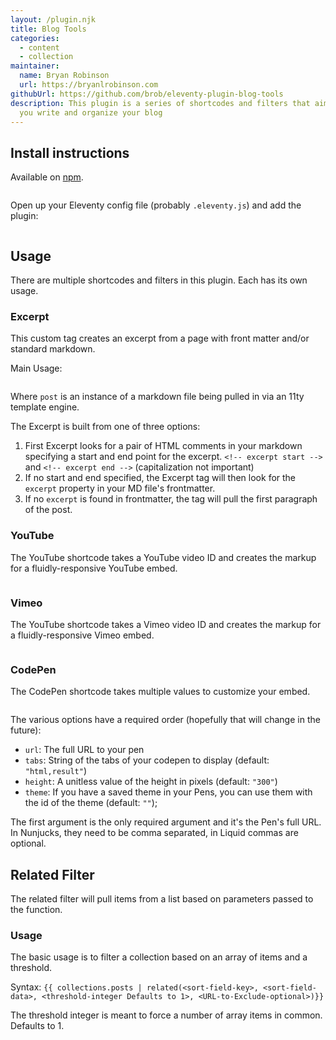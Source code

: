 ```yaml
---
layout: /plugin.njk
title: Blog Tools
categories:
  - content
  - collection
maintainer:
  name: Bryan Robinson
  url: https://bryanlrobinson.com
githubUrl: https://github.com/brob/eleventy-plugin-blog-tools
description: This plugin is a series of shortcodes and filters that aim to help
  you write and organize your blog
---
```

## Install instructions

Available on [npm](https://www.npmjs.com/package/eleventy-plugin-blog-tools).

```

```

Open up your Eleventy config file (probably `.eleventy.js`) and add the plugin:

```

```

## Usage

There are multiple shortcodes and filters in this plugin. Each has its own usage.

### Excerpt

This custom tag creates an excerpt from a page with front matter and/or standard markdown. 

Main Usage:

```html

```

Where `post` is an instance of a markdown file being pulled in via an 11ty template engine.

The Excerpt is built from one of three options:

1. First Excerpt looks for a pair of HTML comments in your markdown specifying a start and end point for the excerpt. `<!-- excerpt start -->` and `<!-- excerpt end -->` (capitalization not important)
2. If no start and end specified, the Excerpt tag will then look for the `excerpt` property in your MD file's frontmatter.
3. If no `excerpt` is found in frontmatter, the tag will pull the first paragraph of the post.

### YouTube

The YouTube shortcode takes a YouTube video ID and creates the markup for a fluidly-responsive YouTube embed.

```

```

### Vimeo

The YouTube shortcode takes a Vimeo video ID and creates the markup for a fluidly-responsive Vimeo embed.

```

```

### CodePen

The CodePen shortcode takes multiple values to customize your embed.

```

```

The various options have a required order (hopefully that will change in the future): 

* `url`: The full URL to your pen 
* `tabs`: String of the tabs of your codepen to display (default: `"html,result"`)
* `height`: A unitless value of the height in pixels (default: `"300"`)
* `theme`: If you have a saved theme in your Pens, you can use them with the id of the theme (default: `""`);

The first argument is the only required argument and it's the Pen's full URL. In Nunjucks, they need to be comma separated, in Liquid commas are optional.

## Related Filter

The related filter will pull items from a list based on parameters passed to the function.

### Usage

The basic usage is to filter a collection based on an array of items and a threshold.

Syntax: `{{ collections.posts | related(<sort-field-key>, <sort-field-data>, <threshold-integer Defaults to 1>, <URL-to-Exclude-optional>)}}`

The threshold integer is meant to force a number of array items in common. Defaults to 1.

```

```